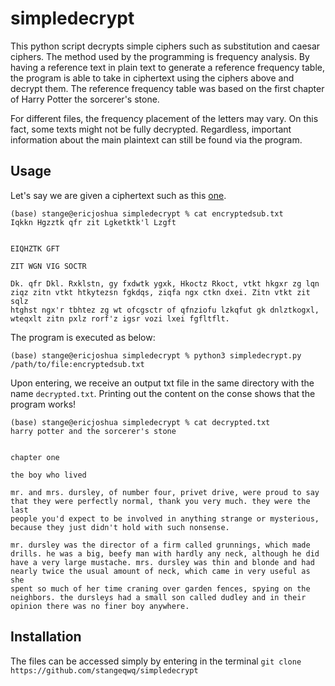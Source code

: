 # simpledecrypt
This python script decrypts simple ciphers such as substitution and caesar ciphers. The method used by the programming is frequency analysis. By having a reference text in plain text to generate a reference frequency table, the program is able to take in ciphertext using the ciphers above and decrypt them. The reference frequency table was based on the first chapter of Harry Potter the sorcerer's stone.

For different files, the frequency placement of the letters may vary. On this fact, some texts might not be fully decrypted. Regardless, important information about the main plaintext can still be found via the program.

## Usage

Let's say we are given a ciphertext such as this [one](encryptedsub.txt).
```console
(base) stange@ericjoshua simpledecrypt % cat encryptedsub.txt
Iqkkn Hgzztk qfr zit Lgketktk'l Lzgft


EIQHZTK GFT

ZIT WGN VIG SOCTR

Dk. qfr Dkl. Rxklstn, gy fxdwtk ygxk, Hkoctz Rkoct, vtkt hkgxr zg lqn
ziqz zitn vtkt htkytezsn fgkdqs, ziqfa ngx ctkn dxei. Zitn vtkt zit sqlz
htghst ngx'r tbhtez zg wt ofcgsctr of qfnziofu lzkqfut gk dnlztkogxl,
wteqxlt zitn pxlz rorf'z igsr vozi lxei fgfltflt.
```

The program is executed as below:
```console
(base) stange@ericjoshua simpledecrypt % python3 simpledecrypt.py
/path/to/file:encryptedsub.txt
```
Upon entering, we receive an output txt file in the same directory with the name `decrypted.txt`. Printing out the content on the conse shows that the program works!

```console
(base) stange@ericjoshua simpledecrypt % cat decrypted.txt
harry potter and the sorcerer's stone


chapter one

the boy who lived

mr. and mrs. dursley, of number four, privet drive, were proud to say
that they were perfectly normal, thank you very much. they were the last
people you'd expect to be involved in anything strange or mysterious,
because they just didn't hold with such nonsense.

mr. dursley was the director of a firm called grunnings, which made
drills. he was a big, beefy man with hardly any neck, although he did
have a very large mustache. mrs. dursley was thin and blonde and had
nearly twice the usual amount of neck, which came in very useful as she
spent so much of her time craning over garden fences, spying on the
neighbors. the dursleys had a small son called dudley and in their
opinion there was no finer boy anywhere.
```

## Installation

The files can be accessed simply by entering in the terminal `git clone https://github.com/stangeqwq/simpledecrypt`


